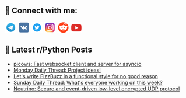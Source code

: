 ## 🔎 Connect with me:
[<img src="https://github.com/bullbesh/bullbesh/blob/main/images/Telegram.png" width="32" height="32" />](https://t.me/bullbesh)
[<img src="https://github.com/bullbesh/bullbesh/blob/main/images/VK.png" width="32" height="32" />](https://vk.com/bullbesh)
[<img src="https://github.com/bullbesh/bullbesh/blob/main/images/Twitter.png" width="32" height="32" />](https://twitter.com/bullbesh1)
[<img src="https://github.com/bullbesh/bullbesh/blob/main/images/Instagram.png" width="32" height="32" />](https://www.instagram.com/bullbesh)
[<img src="https://github.com/bullbesh/bullbesh/blob/main/images/Reddit.png" width="32" height="32" />](https://www.reddit.com/user/bullbesh)
[<img src="https://github.com/bullbesh/bullbesh/blob/main/images/YouTube.png" width="32" height="32" />](https://www.youtube.com/channel/UCtfjRs6uzgq5mfm8S06WTcg)

## 📕 Latest r/Python Posts
<!-- BLOG-POST-LIST:START -->
- [picows: Fast websocket client and server for asyncio](https://www.reddit.com/r/Python/comments/1f1eydk/picows_fast_websocket_client_and_server_for/)
- [Monday Daily Thread: Project ideas!](https://www.reddit.com/r/Python/comments/1f1anh6/monday_daily_thread_project_ideas/)
- [Let&#39;s write FizzBuzz in a functional style for no good reason](https://www.reddit.com/r/Python/comments/1f0ywkp/lets_write_fizzbuzz_in_a_functional_style_for_no/)
- [Sunday Daily Thread: What&#39;s everyone working on this week?](https://www.reddit.com/r/Python/comments/1f0jb7c/sunday_daily_thread_whats_everyone_working_on/)
- [Neutrino: Secure and event-driven low-level encrypted UDP protocol](https://www.reddit.com/r/Python/comments/1f0eaho/neutrino_secure_and_eventdriven_lowlevel/)
<!-- BLOG-POST-LIST:END -->
